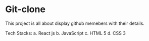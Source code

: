# Git-clone
This project is all about display github memebers with their details.


Tech Stacks:
a. React js
b. JavaScript
c. HTML 5
d. CSS 3

